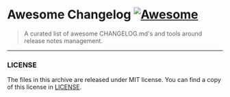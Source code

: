 # Awesome Changelog [![Awesome](https://awesome.re/badge.svg)](https://awesome.re)
> A curated list of awesome CHANGELOG.md's and tools around release notes management.

---

### LICENSE

The files in this archive are released under MIT license.
You can find a copy of this license in [LICENSE](LICENSE).

